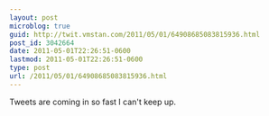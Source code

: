 ```yaml
---
layout: post
microblog: true
guid: http://twit.vmstan.com/2011/05/01/64908685083815936.html
post_id: 3042664
date: 2011-05-01T22:26:51-0600
lastmod: 2011-05-01T22:26:51-0600
type: post
url: /2011/05/01/64908685083815936.html
---
```

Tweets are coming in so fast I can't keep up.
